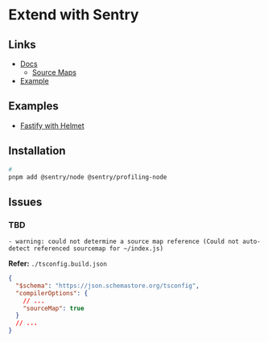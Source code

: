 # Extend with Sentry

## Links

- [Docs](https://docs.sentry.io/platforms/javascript/guides/fastify)
  - [Source Maps](https://docs.sentry.io/platforms/javascript/guides/fastify/sourcemaps/)
- [Example](https://github.com/getsentry/sentry-javascript-examples/tree/main/apps/fastify)

## Examples

- [Fastify with Helmet](https://github.com/brunowego/fastify-journey/tree/with-autoload)

## Installation

```sh
#
pnpm add @sentry/node @sentry/profiling-node
```

## Issues

### TBD

```log
- warning: could not determine a source map reference (Could not auto-detect referenced sourcemap for ~/index.js)
```

**Refer:** `./tsconfig.build.json`

```json
{
  "$schema": "https://json.schemastore.org/tsconfig",
  "compilerOptions": {
    // ...
    "sourceMap": true
  }
  // ...
}
```
